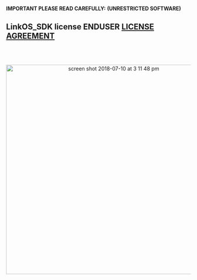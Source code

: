 **IMPORTANT PLEASE READ CAREFULLY:**
**(UNRESTRICTED SOFTWARE)** 
##  LinkOS_SDK license ENDUSER [LICENSE AGREEMENT](http://link-os.github.io/Zebra_SDK_EULA.pdf)
<br/>
<br/>

<p align="center">
 
<img width="571" alt="screen shot 2018-07-10 at 3 11 48 pm" src="https://user-images.githubusercontent.com/41017424/42534942-b111ef90-8453-11e8-836c-c3b45f5e22db.png">

</p>
